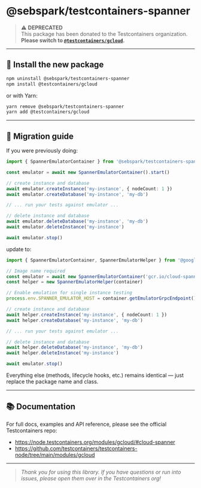 # @sebspark/testcontainers-spanner

> ⚠️ **DEPRECATED**  
> This package has been donated to the Testcontainers organization.  
> **Please switch to [`@testcontainers/gcloud`](https://www.npmjs.com/package/@testcontainers/gcloud).**

---

## 🚀 Install the new package

```bash
npm uninstall @sebspark/testcontainers-spanner
npm install @testcontainers/gcloud
```

or with Yarn:

```bash
yarn remove @sebspark/testcontainers-spanner
yarn add @testcontainers/gcloud
```

---

## 🔄 Migration guide

If you were previously doing:

```ts
import { SpannerEmulatorContainer } from '@sebspark/testcontainers-spanner'

const emulator = await new SpannerEmulatorContainer().start()

// create instance and database
await emulator.createInstance('my-instance', { nodeCount: 1 })
await emulator.createDatabase('my-instance', 'my-db')

// ... run your tests against emulator ...

// delete instance and database
await emulator.deleteDatabase('my-instance', 'my-db')
await emulator.deleteInstance('my-instance')

await emulator.stop()
```

update to:

```ts
import { SpannerEmulatorContainer, SpannerEmulatorHelper } from '@google-cloud/spanner'

// Image name required
const emulator = await new SpannerEmulatorContainer('gcr.io/cloud-spanner-emulator/emulator').start()
const helper = new SpannerEmulatorHelper(container)

// Enable emulation for single instance testing
process.env.SPANNER_EMULATOR_HOST = container.getEmulatorGrpcEndpoint()

// create instance and database
await helper.createInstance('my-instance', { nodeCount: 1 })
await helper.createDatabase('my-instance', 'my-db')

// ... run your tests against emulator ...

// delete instance and database
await helper.deleteDatabase('my-instance', 'my-db')
await helper.deleteInstance('my-instance')

await emulator.stop()
```

Everything else (methods, lifecycle hooks, etc.) remains identical — just replace the package name and class.

---

## 📚 Documentation

For full docs, examples and API reference, please see the official Testcontainers repo:

- https://node.testcontainers.org/modules/gcloud/#cloud-spanner
- https://github.com/testcontainers/testcontainers-node/tree/main/modules/gcloud

---

> _Thank you for using this library. If you have questions or run into issues, please open them over in the Testcontainers org!_
